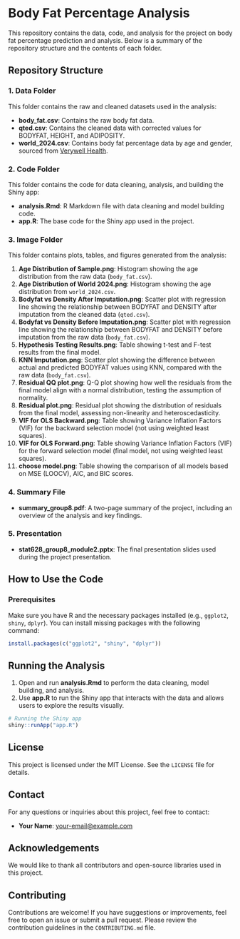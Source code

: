 # Body Fat Percentage Analysis

This repository contains the data, code, and analysis for the project on body fat percentage prediction and analysis. Below is a summary of the repository structure and the contents of each folder.

## Repository Structure

### 1. Data Folder
This folder contains the raw and cleaned datasets used in the analysis:
- **body_fat.csv**: Contains the raw body fat data.
- **qted.csv**: Contains the cleaned data with corrected values for BODYFAT, HEIGHT, and ADIPOSITY.
- **world_2024.csv**: Contains body fat percentage data by age and gender, sourced from [Verywell Health](https://www.verywellhealth.com/body-fat-percentage-chart-8550202).

### 2. Code Folder
This folder contains the code for data cleaning, analysis, and building the Shiny app:
- **analysis.Rmd**: R Markdown file with data cleaning and model building code.
- **app.R**: The base code for the Shiny app used in the project.

### 3. Image Folder
This folder contains plots, tables, and figures generated from the analysis:
1. **Age Distribution of Sample.png**: Histogram showing the age distribution from the raw data (`body_fat.csv`).
2. **Age Distribution of World 2024.png**: Histogram showing the age distribution from `world_2024.csv`.
3. **Bodyfat vs Density After Imputation.png**: Scatter plot with regression line showing the relationship between BODYFAT and DENSITY after imputation from the cleaned data (`qted.csv`).
4. **Bodyfat vs Density Before Imputation.png**: Scatter plot with regression line showing the relationship between BODYFAT and DENSITY before imputation from the raw data (`body_fat.csv`).
5. **Hypothesis Testing Results.png**: Table showing t-test and F-test results from the final model.
6. **KNN Imputation.png**: Scatter plot showing the difference between actual and predicted BODYFAT values using KNN, compared with the raw data (`body_fat.csv`).
7. **Residual QQ plot.png**: Q-Q plot showing how well the residuals from the final model align with a normal distribution, testing the assumption of normality.
8. **Residual plot.png**: Residual plot showing the distribution of residuals from the final model, assessing non-linearity and heteroscedasticity.
9. **VIF for OLS Backward.png**: Table showing Variance Inflation Factors (VIF) for the backward selection model (not using weighted least squares).
10. **VIF for OLS Forward.png**: Table showing Variance Inflation Factors (VIF) for the forward selection model (final model, not using weighted least squares).
11. **choose model.png**: Table showing the comparison of all models based on MSE (LOOCV), AIC, and BIC scores.

### 4. Summary File
- **summary_group8.pdf**: A two-page summary of the project, including an overview of the analysis and key findings.

### 5. Presentation
- **stat628_group8_module2.pptx**: The final presentation slides used during the project presentation.

## How to Use the Code

### Prerequisites
Make sure you have R and the necessary packages installed (e.g., `ggplot2`, `shiny`, `dplyr`). You can install missing packages with the following command:

```r
install.packages(c("ggplot2", "shiny", "dplyr"))
```
## Running the Analysis
1. Open and run **analysis.Rmd** to perform the data cleaning, model building, and analysis.
2. Use **app.R** to run the Shiny app that interacts with the data and allows users to explore the results visually.

```r
# Running the Shiny app
shiny::runApp("app.R")
```
## License
This project is licensed under the MIT License. See the `LICENSE` file for details.

## Contact
For any questions or inquiries about this project, feel free to contact:
- **Your Name**: your-email@example.com

## Acknowledgements
We would like to thank all contributors and open-source libraries used in this project.

## Contributing
Contributions are welcome! If you have suggestions or improvements, feel free to open an issue or submit a pull request. Please review the contribution guidelines in the `CONTRIBUTING.md` file.
